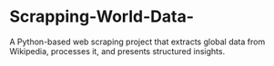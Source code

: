 # Scrapping-World-Data-
A Python-based web scraping project that extracts global data from Wikipedia, processes it, and presents structured insights.

